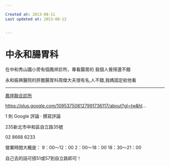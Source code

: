 ```yaml
---

Created at: 2013-08-11
Last updated at: 2013-08-12


---
```


# 中永和腸胃科


在中和秀山國小旁有個鳳祥診所，專看腸胃的
我個人覺得還不錯

永和振興醫院的肝膽腸胃科周傑大夫很有名,人不錯,我媽固定給他看

* * *

[鳳祥聯合診所](https://plus.google.com/109537508127991736117/about?gl=tw&hl=zh-TW)

<https://plus.google.com/109537508127991736117/about?gl=tw&hl>...

1 則 Google 評論 · 撰寫評論

235新北市中和區自立路35號

02 8668 6233

營業時間大概是：
9：00～12：00 2：00～18：00 18：30～21：00

自己去的話可搭51或57到自立路即可！

